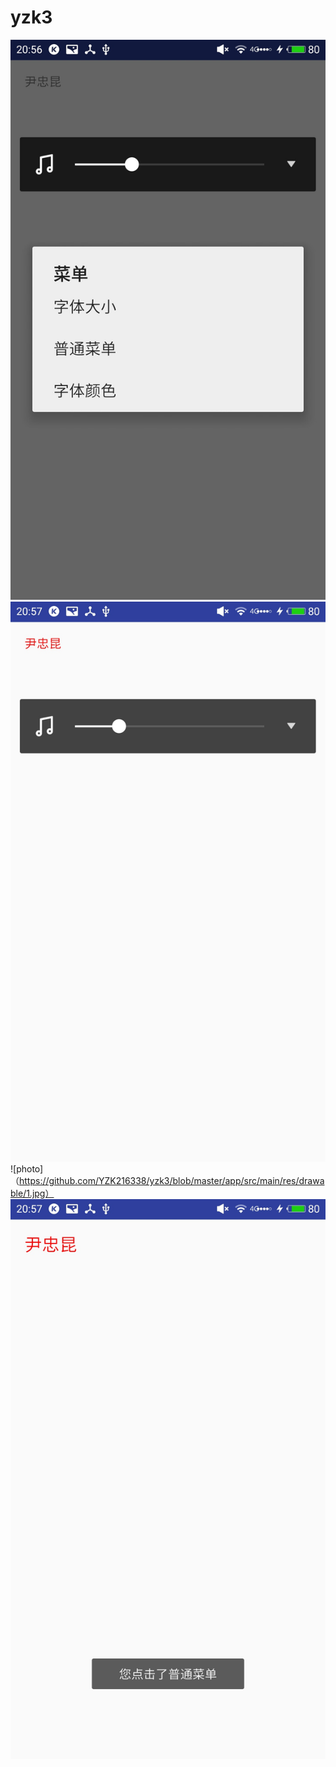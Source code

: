 # yzk3
![photo](https://github.com/YZK216338/yzk3/blob/master/app/src/main/res/drawable/2.jpg)
![photo](https://github.com/YZK216338/yzk3/blob/master/app/src/main/res/drawable/3.jpg)
![photo]（https://github.com/YZK216338/yzk3/blob/master/app/src/main/res/drawable/1.jpg）
![photo](https://github.com/YZK216338/yzk3/blob/master/app/src/main/res/drawable/4.jpg)
